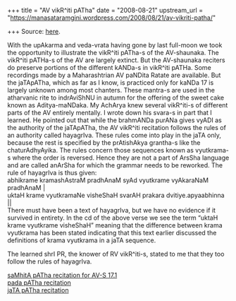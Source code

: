 +++
title = "AV vikR^iti pATha"
date = "2008-08-21"
upstream_url = "https://manasataramgini.wordpress.com/2008/08/21/av-vikriti-patha/"

+++
Source: [here](https://manasataramgini.wordpress.com/2008/08/21/av-vikriti-patha/).

With the upAkarma and veda-vrata having gone by last full-moon we took
the opportunity to illustrate the vikR^iti pATha-s of the AV-shaunaka.
The vikR^iti pATHa-s of the AV are largely extinct. But the AV-shaunaka
reciters do preserve portions of the different kANDa-s in vikR^iti
pATHa. Some recordings made by a Maharashtrian AV paNDita Ratate are
available. But the jaTApATha, which as far as I know, is practiced only
for kaNDa 17 is largely unknown among most chanters. These mantra-s are
used in the atharvanic rite to indrAviShNU in autumn for the offering of
the sweet cake known as Aditya-maNDaka. My AchArya knew several
vikR^iti-s of different parts of the AV entirely mentally. I wrote down
his svara-s in part that I learned. He pointed out that while the
brahmANDa purANa gives vyADI as the authority of the jaTApATha, the AV
vikR^iti recitation follows the rules of an authority called hayagrIva.
These rules come into play in the jaTA only, because the rest is
specified by the prAtishAkya grantha-s like the chaturAdhyAyika. The
rules concern those sequences known as vyutkrama-s where the order is
reversed. Hence they are not a part of ArsSha language and are called
anArSha for which the grammar needs to be reworked. The rule of
hayagrIva is thus given:  
abhikrame kramashAstraM pradhAnaM syAd vyutkrame vyAkaraNaM pradhAnaM
\|  
uktaH krame vyutkramaNe visheShaH svarAH prakara dvitiye.apyaabhinna
\|\|  
There must have been a text of hayagrIva, but we have no evidence if it
survived in entirety. In the cd of the above verse we see the term
“uktaH krame vyutkrame visheShaH” meaning that the difference between
krama vyutkrama has been stated indicating that this text earlier
discussed the definitions of krama vyutkrama in a jaTA sequence.

The learned shrI PR, the knower of RV vikR^iti-s, stated to me that they
too follow the rules of hayagrIva.

[saMhitA pATha recitation for AV-S
17.1](ftp://ftp.ncbi.nih.gov/pub/aravind/temp/av-s_saMhitA_17.1.mp3)  
[pada pATha
recitation](ftp://ftp.ncbi.nih.gov/pub/aravind/temp/av-s_pada_17.1.mp3)  
[jaTA pATha
recitation](ftp://ftp.ncbi.nih.gov/pub/aravind/temp/av-s_jaTa_17.1.mp3)

